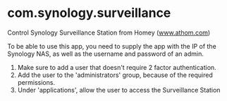 # com.synology.surveillance
Control Synology Surveillance Station from Homey (www.athom.com)

To be able to use this app, you need to supply the app with the IP of the Synology NAS, as well as the username and password of an admin. 

1. Make sure to add a user that doesn't require 2 factor authentication. 
2. Add the user to the 'administrators' group, because of the required permissions.
3. Under 'applications', allow the user to access the Surveillance Station